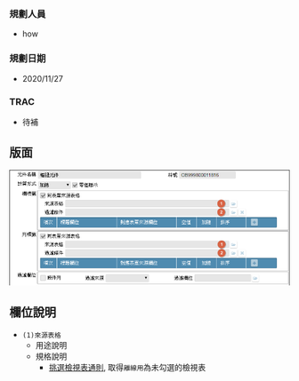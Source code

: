 ### <div id="user">規劃人員</div>
* how

### <div id="updatedate">規劃日期</div>
* 2020/11/27

### <div id="trac">TRAC</div>
* <ps>待補</ps> 

## <div id="layout">版面</div>
![pic][image_OAPivot]

## <div id="object-desc">欄位說明</div>
* `(1)來源表格`
    * 用途說明
    * 規格說明
        * [挑選檢視表通則][link_ruledialog4], 取得`離線用`為未勾選的檢視表

<!-- 圖片 -->
[image_OAPivot]:attachment/OAPivot.png

<!-- 超連結 -->
[link_ruledialog4]:/8.10.0/IDE/Specification/RulesDialog/README#ruledialog4 "共用通則_開啟單據/挑選檢視表通則"
